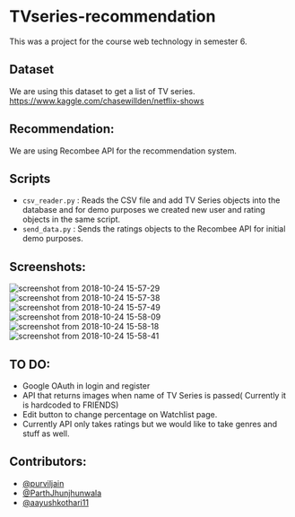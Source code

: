 # TVseries-recommendation
This was a project for the course web technology in semester 6.

## Dataset
We are using this dataset to get a list of TV series.
https://www.kaggle.com/chasewillden/netflix-shows

## Recommendation:
We are using Recombee API for the recommendation system. 

## Scripts
- ```csv_reader.py``` : Reads the CSV file and add TV Series objects into the database and for demo purposes we created new user and rating objects in the same script.
- ```send_data.py``` : Sends the ratings objects to the Recombee API for initial demo purposes.

## Screenshots:
![screenshot from 2018-10-24 15-57-29](https://user-images.githubusercontent.com/29770201/47424661-c802c300-d7a5-11e8-93af-109b530a6ca7.png)
![screenshot from 2018-10-24 15-57-38](https://user-images.githubusercontent.com/29770201/47424663-c802c300-d7a5-11e8-81be-061f1f9e2f34.png)
![screenshot from 2018-10-24 15-57-49](https://user-images.githubusercontent.com/29770201/47424664-c802c300-d7a5-11e8-90bd-83109560b490.png)
![screenshot from 2018-10-24 15-58-09](https://user-images.githubusercontent.com/29770201/47424665-c89b5980-d7a5-11e8-8844-eb6b737ea563.png)
![screenshot from 2018-10-24 15-58-18](https://user-images.githubusercontent.com/29770201/47424666-c89b5980-d7a5-11e8-96d7-e705f4a76e4e.png)
![screenshot from 2018-10-24 15-58-41](https://user-images.githubusercontent.com/29770201/47424667-c89b5980-d7a5-11e8-80e2-95415344b9e3.png)


## TO DO:
- Google OAuth in login and register
- API that returns images when name of TV Series is passed( Currently it is hardcoded to FRIENDS)
- Edit button to change percentage on Watchlist page.
- Currently API only takes ratings but we would like to take genres and stuff as well.

## Contributors:
- [@purviljain](https://github.com/purviljain/)
- [@ParthJhunjhunwala](https://github.com/ParthJhunjhunwala/)
- [@aayushkothari11](https://github.com/aayushkothari11/)
